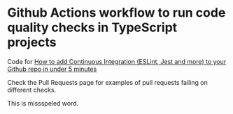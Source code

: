 # Github Actions workflow to run code quality checks in TypeScript projects

Code for
[How to add Continuous Integration (ESLint, Jest and more) to your Github repo
in under 5 minutes][link]

Check the Pull Requests page for examples of pull requests failing on different checks.

[link]: https://www.maxivanov.io/unit-testing-azure-function-with-jest-typescript/

This is missspeled word.
